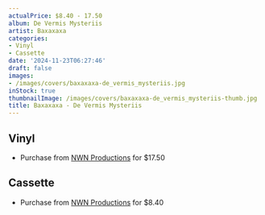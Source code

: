 ```yaml
---
actualPrice: $8.40 - 17.50
album: De Vermis Mysteriis
artist: Baxaxaxa
categories:
- Vinyl
- Cassette
date: '2024-11-23T06:27:46'
draft: false
images:
- /images/covers/baxaxaxa-de_vermis_mysteriis.jpg
inStock: true
thumbnailImage: /images/covers/baxaxaxa-de_vermis_mysteriis-thumb.jpg
title: Baxaxaxa - De Vermis Mysteriis
---
```


## Vinyl
* Purchase from [NWN Productions](http://shop.nwnprod.com/index.php?route=product/product&path=75&product_id=43994&sort=pd.name&order=ASC) for $17.50
## Cassette
* Purchase from [NWN Productions](http://shop.nwnprod.com/index.php?route=product/product&path=73&product_id=46951&sort=pd.name&order=ASC) for $8.40
